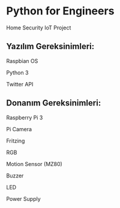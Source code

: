 # Python for Engineers
Home Security IoT Project

## Yazılım Gereksinimleri:
Raspbian OS 

Python 3 

Twitter API

## Donanım Gereksinimleri:
Raspberry Pi 3 

Pi Camera 

Fritzing 

RGB 

Motion Sensor (MZ80) 

Buzzer 

LED 

Power Supply
